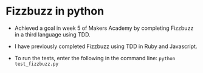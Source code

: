 # Fizzbuzz in python

* Achieved a goal in week 5 of Makers Academy by completing Fizzbuzz in a third language using TDD.
* I have previously completed Fizzbuzz using TDD in Ruby and Javascript. 

* To run the tests, enter the following in the command line:
```python test_fizzbuzz.py```
